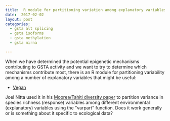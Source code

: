 ```yaml
---
title:  R module for partitioning variation among explanatory variables
date:  2017-02-02
layout: post
categories:
  - gsta alt splicing
  - gsta isoforms
  - gsta methylation
  - gsta mirna

---
```

When we have determined the potential epigenetic mechanisms contributing to GSTA activity and we want to try to determine which mechanisms contribute most, there is an R module for partitioning variability among a number of explanatory variables that might be useful:

  * [Vegan][1]

Joel Nitta used it in his [Moorea/Tahiti diversity paper][2] to partition variance in species richness (response) variables among different environmental (explanatory) variables using the "varpart" function. Does it work generally or is something about it specific to ecological data?

[1]: https://cran.r-project.org/web/packages/vegan/vegan.pdf
[2]: http://doi.org/10.1002/ecm.1246
